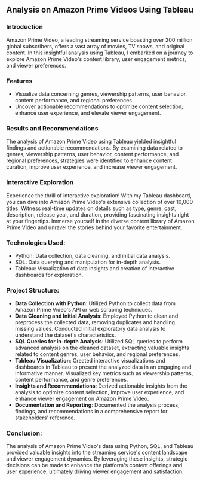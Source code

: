## Analysis on Amazon Prime Videos Using Tableau

### Introduction
Amazon Prime Video, a leading streaming service boasting over 200 million global subscribers, offers a vast array of movies, TV shows, and original content. In this insightful analysis using Tableau, I embarked on a journey to explore Amazon Prime Video's content library, user engagement metrics, and viewer preferences.

### Features
- Visualize data concerning genres, viewership patterns, user behavior, content performance, and regional preferences.
- Uncover actionable recommendations to optimize content selection, enhance user experience, and elevate viewer engagement.

### Results and Recommendations
The analysis of Amazon Prime Video using Tableau yielded insightful findings and actionable recommendations. By examining data related to genres, viewership patterns, user behavior, content performance, and regional preferences, strategies were identified to enhance content curation, improve user experience, and increase viewer engagement.

### Interactive Exploration
Experience the thrill of interactive exploration! With my Tableau dashboard, you can dive into Amazon Prime Video's extensive collection of over 10,000 titles. Witness real-time updates on details such as type, genre, cast, description, release year, and duration, providing fascinating insights right at your fingertips. Immerse yourself in the diverse content library of Amazon Prime Video and unravel the stories behind your favorite entertainment.

### Technologies Used:
- Python: Data collection, data cleaning, and initial data analysis.
- SQL: Data querying and manipulation for in-depth analysis.
- Tableau: Visualization of data insights and creation of interactive dashboards for exploration.

### Project Structure:
- **Data Collection with Python**: Utilized Python to collect data from Amazon Prime Video's API or web scraping techniques.
- **Data Cleaning and Initial Analysis**: Employed Python to clean and preprocess the collected data, removing duplicates and handling missing values. Conducted initial exploratory data analysis to understand the dataset's characteristics.
- **SQL Queries for In-depth Analysis**: Utilized SQL queries to perform advanced analysis on the cleaned dataset, extracting valuable insights related to content genres, user behavior, and regional preferences.
- **Tableau Visualization**: Created interactive visualizations and dashboards in Tableau to present the analyzed data in an engaging and informative manner. Visualized key metrics such as viewership patterns, content performance, and genre preferences.
- **Insights and Recommendations**: Derived actionable insights from the analysis to optimize content selection, improve user experience, and enhance viewer engagement on Amazon Prime Video.
- **Documentation and Reporting**: Documented the analysis process, findings, and recommendations in a comprehensive report for stakeholders' reference.

### Conclusion:
The analysis of Amazon Prime Video's data using Python, SQL, and Tableau provided valuable insights into the streaming service's content landscape and viewer engagement dynamics. By leveraging these insights, strategic decisions can be made to enhance the platform's content offerings and user experience, ultimately driving viewer engagement and satisfaction.
